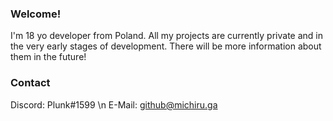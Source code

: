 ### Welcome!
I'm 18 yo developer from Poland.
All my projects are currently private and in the very early stages of development. There will be more information about them in the future!

### Contact
Discord: Plunk#1599 \n
E-Mail: github@michiru.ga
